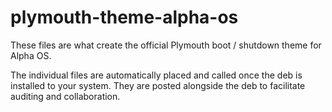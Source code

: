 # plymouth-theme-alpha-os
These files are what create the official Plymouth boot / shutdown theme for Alpha OS.

The individual files are automatically placed and called once the deb 
is installed to your system.  They are posted alongside the deb to facilitate 
auditing and collaboration.
